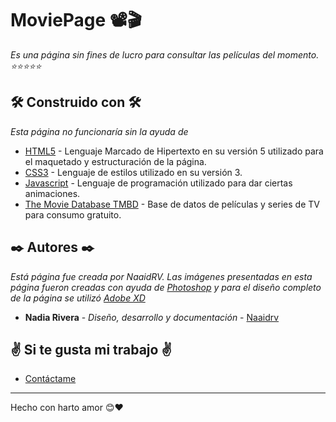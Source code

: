 # MoviePage 📽🎬
_Es una página sin fines de lucro para consultar las películas del momento. ⭐⭐⭐⭐⭐_
## 🛠️ Construido con 🛠️

_Esta página no funcionaría sin la ayuda de_

* [HTML5](https://developer.mozilla.org/es/docs/orphaned/Web/Guide/HTML/HTML5) - Lenguaje Marcado de Hipertexto en su versión 5 utilizado para el maquetado y estructuración de la página.
* [CSS3](https://developer.mozilla.org/es/docs/Web/CSS) -  Lenguaje de estilos utilizado en su versión 3.
* [Javascript](https://developer.mozilla.org/es/docs/Web/JavaScript) - Lenguaje de programación utilizado para dar ciertas animaciones.
* [The Movie Database TMBD](https://www.themoviedb.org/) - Base de datos de películas y series de TV para consumo gratuito.

## ✒️ Autores ✒️

_Está página fue creada por NaaidRV. Las imágenes presentadas en esta página fueron creadas con ayuda de [Photoshop](https://www.adobe.com/mx/products/photoshop.html) y para el diseño completo de la página se utilizó [Adobe XD](https://www.adobe.com/mx/products/xd.html)_

* **Nadia Rivera** - *Diseño, desarrollo y documentación* - [Naaidrv](https://github.com/Naaidrv)

## ✌ Si te gusta mi trabajo ✌

* [Contáctame](https://t.me/NaaidRV)

---
Hecho con harto amor 😊❤️
